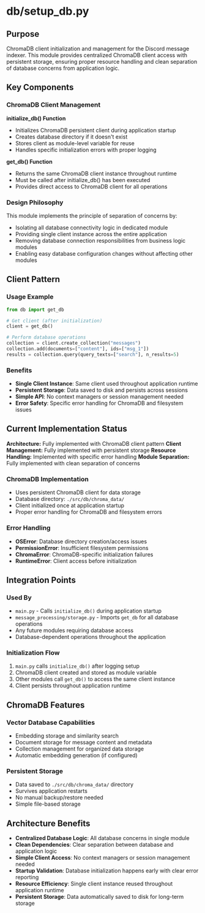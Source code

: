 # db/setup_db.py

## Purpose

ChromaDB client initialization and management for the Discord message indexer. This module provides centralized ChromaDB client access with persistent storage, ensuring proper resource handling and clean separation of database concerns from application logic.

## Key Components

### ChromaDB Client Management

**initialize_db() Function**
- Initializes ChromaDB persistent client during application startup
- Creates database directory if it doesn't exist
- Stores client as module-level variable for reuse
- Handles specific initialization errors with proper logging

**get_db() Function**
- Returns the same ChromaDB client instance throughout runtime
- Must be called after initialize_db() has been executed
- Provides direct access to ChromaDB client for all operations

### Design Philosophy

This module implements the principle of separation of concerns by:
- Isolating all database connectivity logic in dedicated module
- Providing single client instance across the entire application
- Removing database connection responsibilities from business logic modules
- Enabling easy database configuration changes without affecting other modules

## Client Pattern

### Usage Example
```python
from db import get_db

# Get client (after initialization)
client = get_db()

# Perform database operations
collection = client.create_collection("messages")
collection.add(documents=["content"], ids=["msg_1"])
results = collection.query(query_texts=["search"], n_results=5)
```

### Benefits
- **Single Client Instance**: Same client used throughout application runtime
- **Persistent Storage**: Data saved to disk and persists across sessions
- **Simple API**: No context managers or session management needed
- **Error Safety**: Specific error handling for ChromaDB and filesystem issues

## Current Implementation Status

**Architecture:** Fully implemented with ChromaDB client pattern
**Client Management:** Fully implemented with persistent storage
**Resource Handling:** Implemented with specific error handling
**Module Separation:** Fully implemented with clean separation of concerns

### ChromaDB Implementation
- Uses persistent ChromaDB client for data storage
- Database directory: `./src/db/chroma_data/`
- Client initialized once at application startup
- Proper error handling for ChromaDB and filesystem errors

### Error Handling
- **OSError**: Database directory creation/access issues
- **PermissionError**: Insufficient filesystem permissions
- **ChromaError**: ChromaDB-specific initialization failures
- **RuntimeError**: Client access before initialization

## Integration Points

### Used By
- `main.py` - Calls `initialize_db()` during application startup
- `message_processing/storage.py` - Imports `get_db` for all database operations
- Any future modules requiring database access
- Database-dependent operations throughout the application

### Initialization Flow
1. `main.py` calls `initialize_db()` after logging setup
2. ChromaDB client created and stored as module variable
3. Other modules call `get_db()` to access the same client instance
4. Client persists throughout application runtime

## ChromaDB Features

### Vector Database Capabilities
- Embedding storage and similarity search
- Document storage for message content and metadata
- Collection management for organized data storage
- Automatic embedding generation (if configured)

### Persistent Storage
- Data saved to `./src/db/chroma_data/` directory
- Survives application restarts
- No manual backup/restore needed
- Simple file-based storage

## Architecture Benefits

- **Centralized Database Logic**: All database concerns in single module
- **Clean Dependencies**: Clear separation between database and application logic
- **Simple Client Access**: No context managers or session management needed
- **Startup Validation**: Database initialization happens early with clear error reporting
- **Resource Efficiency**: Single client instance reused throughout application runtime
- **Persistent Storage**: Data automatically saved to disk for long-term storage

